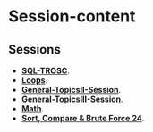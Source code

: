 # Session-content

## Sessions

- **[SQL-TROSC](https://github.com/Mazen-Ghanaym/Session-content/blob/main/SQL-TROSC/sql-trosc.md)**.
- **[Loops](https://github.com/Mazen-Ghanaym/Session-content/blob/main/ICPC-SCU-Sessions/Loops-Session.md)**.
- **[General-TopicsII-Session](https://github.com/Mazen-Ghanaym/Session-content/blob/main/ICPC-SCU-Sessions/General-Topics-Session.md)**.
- **[General-TopicsIII-Session](https://github.com/Mazen-Ghanaym/Session-content/blob/main/ICPC-SCU-Sessions/General-TopicsIII-Session.md)**.
- **[Math](https://github.com/Mazen-Ghanaym/Session-content/blob/main/ICPC-SCU-Sessions/math.md)**.
- **[Sort, Compare & Brute Force 24](https://github.com/Mazen-Ghanaym/Session-content/blob/main/ICPC-SCU-Sessions/Sort%2C%20Compare%20%26%20Brute%20Force%2024.md)**.
